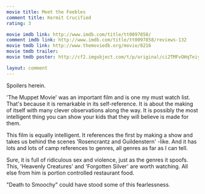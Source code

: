 ```yaml
---
movie title: Meet the Feebles
comment title: Kermit Crucified
rating: 3

movie imdb link: http://www.imdb.com/title/tt0097858/
comment imdb link: http://www.imdb.com/title/tt0097858/reviews-132
movie tmdb link: http://www.themoviedb.org/movie/8216
movie tmdb trailer: 
movie tmdb poster: http://cf2.imgobject.com/t/p/original/ci2TMFvOHqTeiykYVEofFbuveWD.jpg

layout: comment
---
```


Spoilers herein.

'The Muppet Movie' was an important film and is one my must watch list. That's because  it is remarkable in its self-reference. It is about the making of itself with many clever  observations along the way. It is possibly the most intelligent thing you can show your  kids that they will believe is made for them.

This film is equally intelligent. It references the first by making a show and takes us  behind the scenes 'Rosencrantz and Guildenstern' -like. And it has lots and lots of camp  references to genres, all genres as far as I can tell.

Sure, it is full of ridiculous sex and violence, just as the genres it spoofs. This, 'Heavenly  Creatures' and 'Forgotten Silver' are worth watching. All else from him is portion  controlled restaurant food.

"Death to Smoochy" could have stood some of this fearlessness.